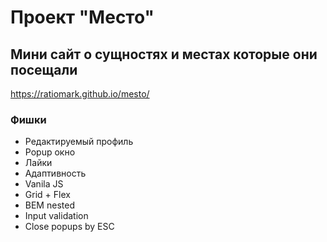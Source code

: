# Проект "Место"

## Мини сайт о сущностях и местах которые они посещали

https://ratiomark.github.io/mesto/

### Фишки

- Редактируемый профиль
- Popup окно
- Лайки
- Адаптивность
- Vanila JS
- Grid + Flex
- BEM nested
- Input validation
- Close popups by ESC
